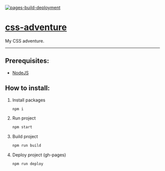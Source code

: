 [![pages-build-deployment](https://github.com/dudushy/css-adventure/actions/workflows/pages/pages-build-deployment/badge.svg?branch=gh-pages)](https://github.com/dudushy/css-adventure/actions/workflows/pages/pages-build-deployment)

# [css-adventure](https://github.com/dudushy/css-adventure/)
My CSS adventure.

---
## Prerequisites:
- [NodeJS](https://nodejs.org/)

## How to install:
1. Install packages
    ```bash
    npm i
    ```
2. Run project
    ```bash
    npm start
    ```
3. Build project
    ```bash
    npm run build
    ```
4. Deploy project (gh-pages)
    ```bash
    npm run deploy
    ```
